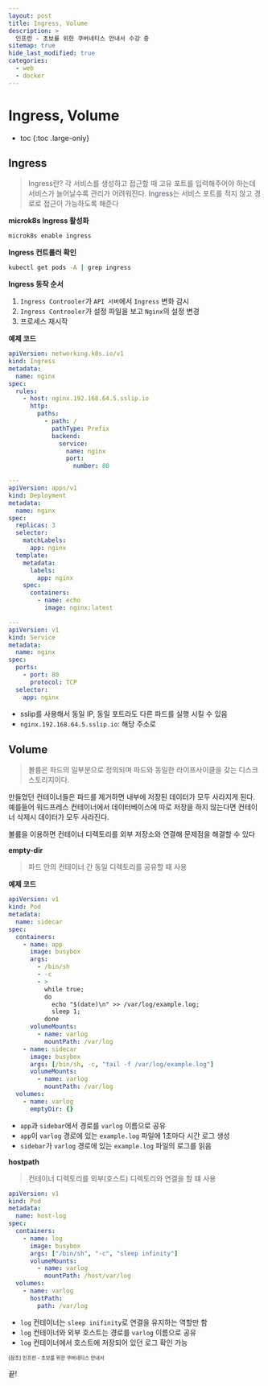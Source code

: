 ```yaml
---
layout: post
title: Ingress, Volume
description: >
  인프런 - 초보를 위한 쿠버네티스 안내서 수강 중
sitemap: true
hide_last_modified: true
categories:
  - web
  - docker
---
```


# Ingress, Volume

* toc
{:toc .large-only}

## Ingress

>Ingress란? 각 서비스를 생성하고 접근할 때 고유 포트를 입력해주어야 하는데 서비스가 늘어날수록 관리가 어려워진다. <span style='background-color: #f5f0ff'>Ingress</span>는 서비스 포트를 적지 않고 경로로 접근이 가능하도록 해준다

**microk8s Ingress 활성화**

```cmd
microk8s enable ingress
```

**Ingress 컨트롤러 확인**

```cmd
kubectl get pods -A | grep ingress
```

**Ingress 동작 순서**

1. `Ingress Controoler`가 `API 서버`에서 `Ingress` 변화 감시
2. `Ingress Controoler`가 설정 파일을 보고 `Nginx`의 설정 변경
3. 프로세스 재시작

**예제 코드**

```yml
apiVersion: networking.k8s.io/v1
kind: Ingress
metadata:
  name: nginx
spec:
  rules:
    - host: nginx.192.168.64.5.sslip.io
      http:
        paths:
          - path: /
            pathType: Prefix
            backend:
              service:
                name: nginx
                port:
                  number: 80

---
apiVersion: apps/v1
kind: Deployment
metadata:
  name: nginx
spec:
  replicas: 3
  selector:
    matchLabels:
      app: nginx
  template:
    metadata:
      labels:
        app: nginx
    spec:
      containers:
        - name: echo
          image: nginx:latest

---
apiVersion: v1
kind: Service
metadata:
  name: nginx
spec:
  ports:
    - port: 80
      protocol: TCP
  selector:
    app: nginx
```

- sslip를 사용해서 동일 IP, 동일 포트라도 다른 파드를 실행 시킬 수 있음
- `nginx.192.168.64.5.sslip.io`: 해당 주소로 

## Volume

> 볼륨은 파드의 일부분으로 정의되며 파드와 동일한 라이프사이클을 갖는 디스크 스토리지이다. 

만들었던 컨테이너들은 파드를 제거하면 내부에 저장된 데이터가 모두 사라지게 된다. 예를들어 워드프레스 컨테이너에서 데이터베이스에 따로 저장을 하지 않는다면 컨테이너 삭제시 데이터가 모두 사라진다.

<span style='background-color: #f5f0ff'>볼륨</span>을 이용하면 컨테이너 디렉토리를 외부 저장소와 연결해 문제점을 해결할 수 있다

**empty-dir**

> 파드 안의 컨테이너 간 동일 디렉토리를 공유할 때 사용

**예제 코드**

```yml
apiVersion: v1
kind: Pod
metadata:
  name: sidecar
spec:
  containers:
    - name: app
      image: busybox
      args:
        - /bin/sh
        - -c
        - >
          while true;
          do
            echo "$(date)\n" >> /var/log/example.log;
            sleep 1;
          done
      volumeMounts:
        - name: varlog
          mountPath: /var/log
    - name: sidecar
      image: busybox
      args: [/bin/sh, -c, "tail -f /var/log/example.log"]
      volumeMounts:
        - name: varlog
          mountPath: /var/log
  volumes:
    - name: varlog
      emptyDir: {}
```

- `app`과 `sidebar`에서 경로를 `varlog` 이름으로 공유 
- `app`이 `varlog` 경로에 있는 `example.log` 파일에 1초마다 시간 로그 생성
- `sidebar`가 `varlog` 경로에 있는 `example.log` 파일의 로그를 읽음

**hostpath**

> 컨테이너 디렉토리를 외부(호스트) 디렉토리와 연결을 할 떄 사용

```yml
apiVersion: v1
kind: Pod
metadata:
  name: host-log
spec:
  containers:
    - name: log
      image: busybox
      args: ["/bin/sh", "-c", "sleep infinity"]
      volumeMounts:
        - name: varlog
          mountPath: /host/var/log
  volumes:
    - name: varlog
      hostPath:
        path: /var/log
```
- `log` 컨테이너는 `sleep inifinity`로 연결을 유지하는 역할만 함
- `log` 컨테이너와 외부 호스트는 경로를 `varlog` 이름으로 공유
- `log` 컨테이너에서 호스트에 저장되어 있던 로그 확인 가능


<span style="font-size:70%">[참조] 인프런 - 초보를 위한 쿠버네티스 안내서

끝!
